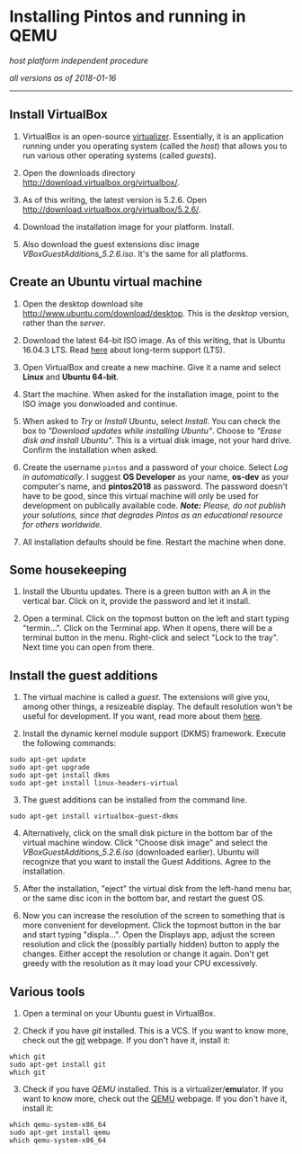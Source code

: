 # Installing Pintos and running in QEMU

_host platform independent procedure_

_all versions as of 2018-01-16_

* * *

## Install VirtualBox

1. VirtualBox is an open-source [virtualizer](https://www.virtualbox.org/wiki/Virtualization). Essentially, it is an application running under you operating system (called the _host_) that allows you to run various other operating systems (called _guests_).

2. Open the downloads directory http://download.virtualbox.org/virtualbox/.

3. As of this writing, the latest version is 5.2.6. Open http://download.virtualbox.org/virtualbox/5.2.6/.

4. Download the installation image for your platform. Install.

5. Also download the guest extensions disc image *VBoxGuestAdditions_5.2.6.iso*. It's the same for all platforms.

## Create an Ubuntu virtual machine

1. Open the desktop download site http://www.ubuntu.com/download/desktop. This is the _desktop_ version, rather than the _server_.

2. Download the latest 64-bit ISO image. As of this writing, that is Ubuntu 16.04.3 LTS. Read [here](https://wiki.ubuntu.com/LTS) about long-term support (LTS).

3. Open VirtualBox and create a new machine. Give it a name and select **Linux** and **Ubuntu 64-bit**.

4. Start the machine. When asked for the installation image, point to the ISO image you donwloaded and continue.

5. When asked to _Try_ or _Install_ Ubuntu, select _Install_. You can check the box to _"Download updates while installing Ubuntu"_. Choose to _"Erase disk and install Ubuntu"_. This is a virtual disk image, not your hard drive. Confirm the installation when asked.

6. Create the username `pintos` and a password of your choice. Select _Log in automatically_. I suggest **OS Developer** as your name, **os-dev** as your computer's name, and **pintos2018** as password. The password doesn't have to be good, since this virtual machine will only be used for development on publically available code. _**Note:** Please, do not publish your solutions, since that degrades Pintos as an educational resource for others worldwide._

7. All installation defaults should be fine. Restart the machine when done.

## Some housekeeping

1. Install the Ubuntu updates. There is a green button with an A in the vertical bar. Click on it, provide the password and let it install.

2. Open a terminal. Click on the topmost button on the left and start typing "termin...". Click on the Terminal app. When it opens, there will be a terminal button in the menu. Right-click and select "Lock to the tray". Next time you can open from there.

## Install the guest additions

1. The virtual machine is called a _guest_. The extensions will give you, among other things, a resizeable display. The default resolution won't be useful for development. If you want, read more about them [here](https://www.virtualbox.org/manual/ch04.html).

2. Install the dynamic kernel module support (DKMS) framework. Execute the following commands:
```
sudo apt-get update
sudo apt-get upgrade
sudo apt-get install dkms
sudo apt-get install linux-headers-virtual
```

3. The guest additions can be installed from the command line.
```
sudo apt-get install virtualbox-guest-dkms
```

4. Alternatively, click on the small disk picture in the bottom bar of the virtual machine window. Click "Choose disk image" and select the _VBoxGuestAdditions_5.2.6.iso_ (downloaded earlier). Ubuntu will recognize that you want to install the Guest Additions. Agree to the installation.

5. After the installation, "eject" the virtual disk from the left-hand menu bar, or the same disc icon in the bottom bar, and restart the guest OS.

6. Now you can increase the resolution of the screen to something that is more convenient for development. Click the topmost button in the bar and start typing "displa...". Open the Displays app, adjust the screen resolution and click the (possibly partially hidden) button to apply the changes. Either accept the resolution or change it again. Don't get greedy with the resolution as it may load your CPU excessively.

## Various tools

1. Open a terminal on your Ubuntu guest in VirtualBox.

2. Check if you have _git_ installed. This is a VCS. If you want to know more, check out the [git](https://git-scm.com/) webpage. If you don't have it, install it: 
```
which git
sudo apt-get install git
which git
```
3. Check if you have _QEMU_ installed. This is a virtualizer/**emu**lator. If you want to know more, check out the [QEMU](http://www.qemu-project.org/) webpage. If you don't have it, install it:
```
which qemu-system-x86_64
sudo apt-get install qemu
which qemu-system-x86_64
```
